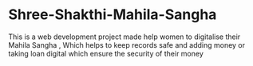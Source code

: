 # Shree-Shakthi-Mahila-Sangha
This is a web development project made help women to digitalise their Mahila Sangha , Which helps to keep records safe and adding money or taking loan digital which ensure the security of their money
